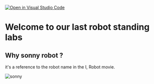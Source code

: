 [![Open in Visual Studio Code](https://classroom.github.com/assets/open-in-vscode-c66648af7eb3fe8bc4f294546bfd86ef473780cde1dea487d3c4ff354943c9ae.svg)](https://classroom.github.com/online_ide?assignment_repo_id=9494041&assignment_repo_type=AssignmentRepo)

# Welcome to our last robot standing labs

## Why sonny robot ?

it's a reference to the robot name in the I, Robot movie.

![sonny](https://www.looper.com/img/gallery/the-actor-who-plays-sonny-in-i-robot-might-surprise-you/intro-1624582212.jpg)